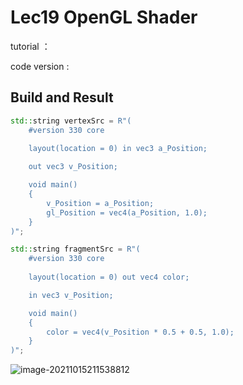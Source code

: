 # Lec19 OpenGL Shader

tutorial ：

code version :



## Build and Result 

```c++
std::string vertexSrc = R"(
	#version 330 core
			
	layout(location = 0) in vec3 a_Position;

	out vec3 v_Position;

	void main()
	{
		v_Position = a_Position;
		gl_Position = vec4(a_Position, 1.0);	
	}
)";

std::string fragmentSrc = R"(
	#version 330 core
			
	layout(location = 0) out vec4 color;

	in vec3 v_Position;

	void main()
	{
		color = vec4(v_Position * 0.5 + 0.5, 1.0);
	}
)";
```

![image-20211015211538812](https://i.loli.net/2021/10/15/LTUm1apxs8dbYte.png)